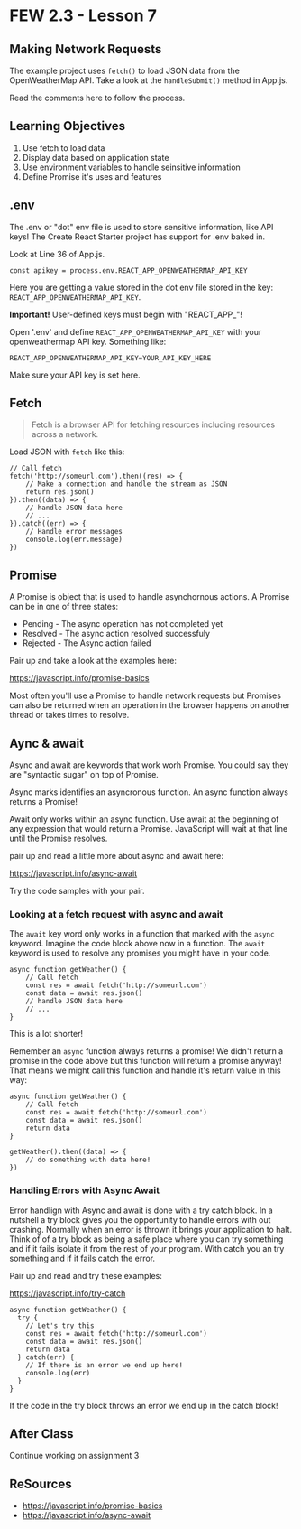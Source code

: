 # FEW 2.3 - Lesson 7

## Making Network Requests

The example project uses `fetch()` to load JSON data from the OpenWeatherMap API. Take a look at the `handleSubmit()` method in App.js.

Read the comments here to follow the process. 

## Learning Objectives

1. Use fetch to load data
1. Display data based on application state
1. Use environment variables to handle seinsitive information
1. Define Promise it's uses and features 

## .env

The .env or "dot" env file is used to store sensitive information, like API keys! The Create React Starter project has support for .env baked in. 

Look at Line 36 of App.js. 

`const apikey = process.env.REACT_APP_OPENWEATHERMAP_API_KEY`

Here you are getting a value stored in the dot env file stored in the key: `REACT_APP_OPENWEATHERMAP_API_KEY`. 

**Important!** User-defined keys must begin with "REACT_APP_"! 

Open '.env' and define `REACT_APP_OPENWEATHERMAP_API_KEY` with your openweathermap API key. Something like: 

`REACT_APP_OPENWEATHERMAP_API_KEY=YOUR_API_KEY_HERE`

Make sure your API key is set here. 

## Fetch

> Fetch is a browser API for fetching resources including resources across a network. 

Load JSON with `fetch` like this: 

```JS
// Call fetch
fetch('http://someurl.com').then((res) => {
    // Make a connection and handle the stream as JSON
    return res.json()
}).then((data) => {
    // handle JSON data here
    // ...
}).catch((err) => {
    // Handle error messages 
    console.log(err.message)
})
```

## Promise 

A Promise is object that is used to handle asynchornous actions. A Promise can be in one of three states: 

- Pending - The async operation has not completed yet
- Resolved - The async action resolved successfuly 
- Rejected - The Async action failed

Pair up and take a look at the examples here: 

https://javascript.info/promise-basics

Most often you'll use a Promise to handle network requests but Promises can also be returned when an operation in the browser happens on another thread or takes times to resolve. 

## Aync & await

Async and await are keywords that work worh Promise. You could say they are "syntactic sugar" on top of Promise.

Async marks identifies an asyncronous function. An async function always returns a Promise! 

Await only works within an async function. Use await at the beginning of any expression that would return a Promise. JavaScript will wait at that line until the Promise resolves. 

pair up and read a little more about async and await here: 

https://javascript.info/async-await

Try the code samples with your pair.

### Looking at a fetch request with async and await

The `await` key word only works in a function that marked with the `async` keyword. Imagine the code block above now in a function. The `await` keyword is used to resolve any promises you might have in your code. 

```JS
async function getWeather() {
    // Call fetch
    const res = await fetch('http://someurl.com')
    const data = await res.json()
    // handle JSON data here
    // ...
}
```

This is a lot shorter! 

Remember an `async` function always returns a promise! We didn't return a promise in the code above but this function will return a promise anyway! That means we might call this function and handle it's return value in this way:

```JS
async function getWeather() {
    // Call fetch
    const res = await fetch('http://someurl.com')
    const data = await res.json()
    return data
}

getWeather().then((data) => {
    // do something with data here!
})
```

### Handling Errors with Async Await

Error handlign with Async and await is done with a try catch block. In a nutshell a try block gives you the opportunity to handle errors with out crashing. Normally when an error is thrown it brings your application to halt. Think of of a try block as being a safe place where you can try something and if it fails isolate it from the rest of your program. With catch you an try something and if it fails catch the error. 

Pair up and read and try these examples: 

https://javascript.info/try-catch

```JS
async function getWeather() {
  try {
    // Let's try this
    const res = await fetch('http://someurl.com')
    const data = await res.json()
    return data
  } catch(err) {
    // If there is an error we end up here!
    console.log(err)
  }
}
```

If the code in the try block throws an error we end up in the catch block!

## After Class 

Continue working on assignment 3

## ReSources 

- https://javascript.info/promise-basics
- https://javascript.info/async-await